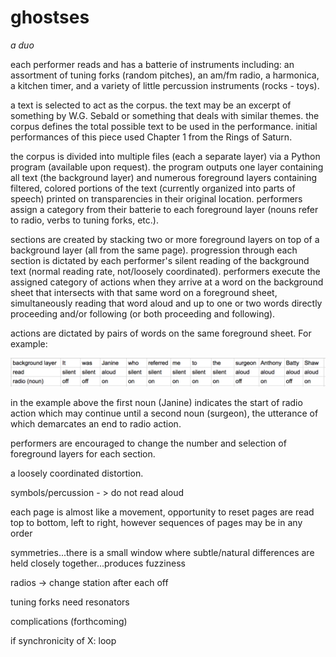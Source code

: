 # ghostses
*a duo*

each performer reads and has a batterie of instruments including: an assortment of tuning forks (random pitches), an am/fm radio, a harmonica, a kitchen timer, and a variety of little percussion instruments (rocks - toys).

a text is selected to act as the corpus. the text may be an excerpt of something by W.G. Sebald or  something that deals with similar themes. the corpus defines the total possible text to be used in the performance. initial performances of this piece used Chapter 1 from the Rings of Saturn.

the corpus is divided into multiple files (each a separate layer) via a Python program (available upon request). the program outputs one layer containing all text (the background layer) and numerous foreground layers containing filtered, colored portions of the text (currently organized into parts of speech) printed on transparencies in their original location. performers assign a category from their batterie to each foreground layer (nouns refer to radio, verbs to tuning forks, etc.).

sections are created by stacking two or more foreground layers on top of a background layer (all from the same page). progression through each section is dictated by each performer's silent reading of the background text (normal reading rate, not/loosely coordinated). performers execute the assigned category of actions when they arrive at a word on the background sheet that intersects with that same word on a foreground sheet, simultaneously reading that word aloud and up to one or two words directly proceeding and/or following (or both proceeding and following).

actions are dictated by pairs of words on the same foreground sheet. For example:

![](score_generator/example.png)

in the example above the first noun (Janine) indicates the start of radio action which may continue until a second noun (surgeon), the utterance of which demarcates an end to radio action.

performers are encouraged to change the number and selection of foreground layers for each section.

a loosely coordinated distortion.

symbols/percussion - > do not read aloud

each page is almost like a movement, opportunity to reset
pages are read top to bottom, left to right, however sequences of pages may be in any order

symmetries...there is a small window where subtle/natural differences are held closely together...produces fuzziness

radios -> change station after each off

tuning forks need resonators

complications
(forthcoming)

if synchronicity of X:
    loop
